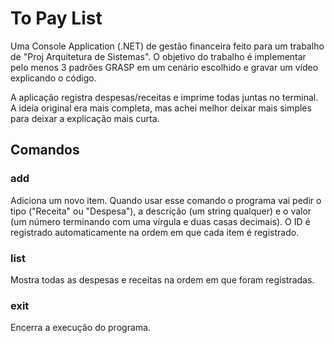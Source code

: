 # To Pay List
Uma Console Application (.NET) de gestão financeira feito para um trabalho de "Proj Arquitetura de Sistemas". O objetivo do trabalho é implementar pelo menos 3 padrões GRASP em um cenário escolhido e gravar um vídeo explicando o código.  

A aplicação registra despesas/receitas e imprime todas juntas no terminal. A ideia original era mais completa, mas achei melhor deixar mais simples para deixar a explicação mais curta.

## Comandos
### add
Adiciona um novo item. Quando usar esse comando o programa vai pedir o tipo ("Receita" ou "Despesa"), a descrição (um string qualquer) e o valor (um número terminando com uma vírgula e duas casas decimais). O ID é registrado automaticamente na ordem em que cada item é registrado.
### list
Mostra todas as despesas e receitas na ordem em que foram registradas.
### exit
Encerra a execução do programa.
